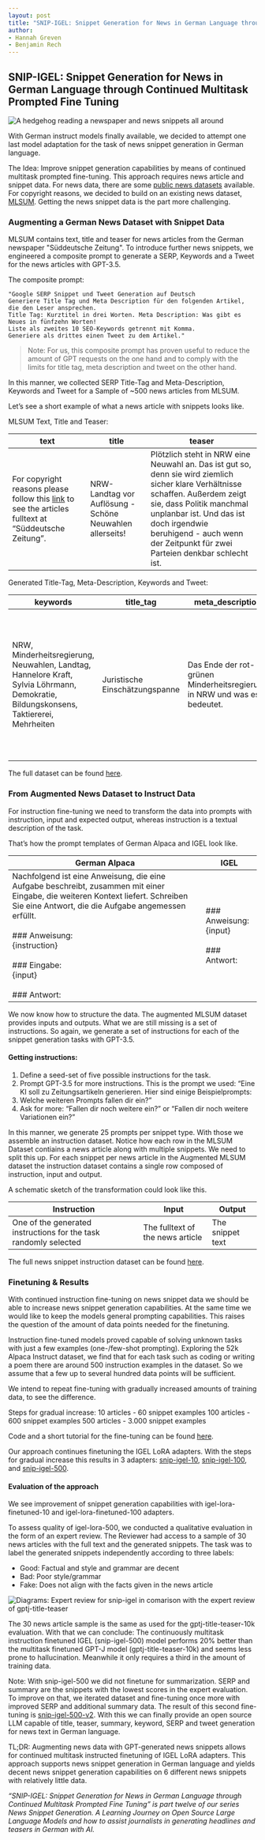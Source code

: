 ```yaml
---
layout: post
title: "SNIP-IGEL: Snippet Generation for News in German Language through Continued Multitask Prompted Fine Tuning"
author:
- Hannah Greven
- Benjamin Rech 
---
```


## SNIP-IGEL: Snippet Generation for News in German Language through Continued Multitask Prompted Fine Tuning

![A hedgehog reading a newspaper and news snippets all around](https://user-images.githubusercontent.com/36483428/231879283-6bbf4c96-83b8-426e-876c-d4125b8c909e.jpg)

With German instruct models finally available, we decided to attempt one last model adaptation for the task of news snippet generation in German language.

The Idea: Improve snippet generation capabilities by means of continued multitask prompted fine-tuning. This approach requires news article and snippet data. For news data, there are some [public news datasets](https://snipaid-nlg.github.io/2023/03/28/German-News-Data.html) available. For copyright reasons, we decided to build on an existing news dataset, [MLSUM](https://huggingface.co/datasets/mlsum). Getting the news snippet data is the part more challenging.

### Augmenting a German News Dataset with Snippet Data

MLSUM contains text, title and teaser for news articles from the German newspaper "Süddeutsche Zeitung". To introduce further news snippets, we engineered a composite prompt to generate a SERP, Keywords and a Tweet for the news articles with GPT-3.5.

The composite prompt:

```
"Google SERP Snippet und Tweet Generation auf Deutsch  
Generiere Title Tag und Meta Description für den folgenden Artikel, die den Leser ansprechen.  
Title Tag: Kurztitel in drei Worten. Meta Description: Was gibt es Neues in fünfzehn Worten!  
Liste als zweites 10 SEO-Keywords getrennt mit Komma.  
Generiere als drittes einen Tweet zu dem Artikel."
```

> Note: For us, this composite prompt has proven useful to reduce the amount of GPT requests on the one hand and to comply with the  limits for title tag, meta description and tweet on the other hand.

In this manner, we collected SERP Title-Tag and Meta-Description, Keywords and Tweet for a Sample of ~500 news articles from MLSUM.

Let’s see a short example of what a news article with snippets looks like.

MLSUM Text, Title and Teaser:

| text | title | teaser |
|---|---|---|
| For copyright reasons please follow this [link](https://www.sueddeutsche.de/politik/nrw-landtag-vor-aufloesung-schoene-neuwahlen-allerseits-1.1308918) to see the articles fulltext at “Süddeutsche Zeitung”. | NRW-Landtag vor Auflösung - Schöne Neuwahlen allerseits! | Plötzlich steht in NRW eine Neuwahl an. Das ist gut so, denn sie wird ziemlich sicher klare Verhältnisse schaffen. Außerdem zeigt sie, dass Politik manchmal unplanbar ist. Und das ist doch irgendwie beruhigend - auch wenn der Zeitpunkt für zwei Parteien denkbar schlecht ist. |

Generated Title-Tag, Meta-Description, Keywords and Tweet:

| keywords | title_tag | meta_description | tweet |
|---|---|---|---|
| NRW, Minderheitsregierung, Neuwahlen, Landtag, Hannelore Kraft, Sylvia Löhrmann, Demokratie, Bildungskonsens, Taktiererei, Mehrheiten | Juristische Einschätzungspanne | Das Ende der rot-grünen Minderheitsregierung in NRW und was es bedeutet. | Das Ende der rot-grünen Minderheitsregierung in NRW - eine juristische Einschätzungspanne führt zu Neuwahlen im bevölkerungsreichsten Bundesland. Was bedeutet das für die Demokratie und den Bildungskonsens? #NRW #Minderheitsregierung #Neuwahlen |

The full dataset can be found [here](https://huggingface.co/datasets/snipaid/snippet-mlsum-500).

### From Augmented News Dataset to Instruct Data
For instruction fine-tuning we need to transform the data into prompts with instruction, input and expected output, whereas instruction is a textual description of the task. 

That’s how the prompt templates of German Alpaca and IGEL look like.

| German Alpaca | IGEL |
|---|---|
| Nachfolgend ist eine Anweisung, die eine Aufgabe beschreibt, zusammen mit einer Eingabe, die weiteren Kontext liefert. Schreiben Sie eine Antwort, die die Aufgabe angemessen erfüllt.<br><br>### Anweisung:<br>{instruction}<br><br>### Eingabe:<br>{input}<br><br>### Antwort: | ### Anweisung:<br>{input}<br><br>### Antwort: |

We now know how to structure the data. The augmented MLSUM dataset provides inputs and outputs. What we are still missing is a set of instructions. So again, we generate a set of instructions for each of the snippet generation tasks with GPT-3.5.

#### Getting instructions:

1. Define a seed-set of five possible instructions for the task.
2. Prompt GPT-3.5 for more instructions. This is the prompt we used: “Eine KI soll <Insert snippet name in Plural here> zu Zeitungsartikeln generieren. Hier sind einige Beispielprompts: <Insert five example prompts here> 
3. Welche weiteren Prompts fallen dir ein?”
4. Ask for more: “Fallen dir noch weitere ein?” or  “Fallen dir noch weitere Variationen ein?”

In this manner, we generate 25 prompts per snippet type. With those we assemble an instruction dataset. Notice how each row in the MLSUM Dataset contiains a news article along with multiple snippets. We need to split this up. For each snippet per news article in the Augmented MLSUM dataset the instruction dataset contains a single row composed of instruction, input and output. 

A schematic sketch of the transformation could look like this.
  
| Instruction | Input | Output |
|---|---|---|  
| One of the generated instructions for the task randomly selected | The fulltext of the news article | The snippet text |


The full news snippet instruction dataset can be found [here](https://github.com/snipaid-nlg/igel-lora-finetune-news-snippets).
  
### Finetuning & Results

With continued instruction fine-tuning on news snippet data we should be able to increase news snippet generation capabilities. At the same time we would like to keep the models general prompting capabilities. This raises the question of the amount of data points needed for the finetuning.

Instruction fine-tuned models proved capable of solving unknown tasks with just a few examples (one-/few-shot prompting). Exploring the 52k Alpaca Instruct dataset, we find that for each task such as coding or writing a poem there are around 500 instruction examples in the dataset. So we assume that a few up to several hundred data points will be sufficient.

We intend to repeat fine-tuning with gradually increased amounts of training data, to see the difference.

Steps for gradual increase:
10 articles - 60 snippet examples
100 articles - 600 snippet examples
500 articles - 3.000 snippet examples

Code and a short tutorial for the fine-tuning can be found [here](https://github.com/snipaid-nlg/igel-lora-finetune-news-snippets). 

Our approach continues finetuning the IGEL LoRA adapters. With the steps for gradual increase this results in 3 adapters: [snip-igel-10](https://huggingface.co/snipaid/snip-igel-10), [snip-igel-100](https://huggingface.co/snipaid/snip-igel-100), and [snip-igel-500](https://huggingface.co/snipaid/snip-igel-500).

#### Evaluation of the approach

We see improvement of snippet generation capabilities with igel-lora-finetuned-10 and igel-lora-finetuned-100 adapters.

To assess quality of igel-lora-500, we conducted a qualitative evaluation in the form of an expert review. The Reviewer had access to a sample of 30 news articles with the full text and the generated snippets. The task was to label the generated snippets independently according to three labels:

- Good: Factual and style and grammar are decent
- Bad: Poor style/grammar
- Fake: Does not align with the facts given in the news article

![Diagrams: Expert review for snip-igel in comarison with the expert review of gptj-title-teaser](https://user-images.githubusercontent.com/36483428/231887941-a83f0998-3e5f-4153-9690-d5c7eb5c2153.png)

  
The 30 news article sample is the same as used for the gptj-title-teaser-10k evaluation. With that we can conclude: The continuously multitask instruction finetuned IGEL (snip-igel-500) model performs 20% better than the multitask finetuned GPT-J model (gptj-title-teaser-10k) and seems less prone to hallucination. Meanwhile it only requires a third in the amount of training data.

Note: With snip-igel-500 we did not finetune for summarization. SERP and summary are the snippets with the lowest scores in the expert evaluation. To improve on that, we iterated dataset and fine-tuning once more with improved SERP and additional summary data. The result of this second fine-tuning is [snip-igel-500-v2](https://huggingface.co/snipaid/snip-igel-500-v2). With this we can finally provide an open source LLM capable of title, teaser, summary, keyword, SERP and tweet generation for news text in German language.

  
TL;DR: Augmenting news data with GPT-generated news snippets allows for continued multitask instructed finetuning of IGEL LoRA adapters. This approach supports news snippet generation in German language and  yields decent news snippet generation capabilities on 6 different news snippets with relatively little data.

*“SNIP-IGEL: Snippet Generation for News in German Language through Continued Multitask Prompted Fine Tuning” is part twelve of our series News Snippet Generation. A Learning Journey on Open Source Large Language Models and how to assist journalists in generating headlines and teasers in German with AI.*
